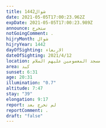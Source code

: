 ```yaml
---
title: شوال1442
date: 2021-05-05T17:00:23.962Z
expDate: 2021-05-05T17:00:23.989Z
announce: ستخرج
notGoingComment: .
hijryMonth: شوال
hijryYear: 1442
dayOfSighting: الاربعاء
dateOfSighting: 2021/4/12
location: مسجد المعصومين عليهم السلام
area: كبد
sunset: 6:31
age: 20:31
illumination: "0.7"
altitude: 7:47
stay: "39"
elongation: 9:17
report: لم تخرج بعد
reportComment: .
draft: "false"
---
```

